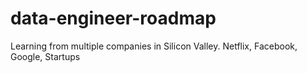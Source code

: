 # data-engineer-roadmap
Learning from multiple companies in Silicon Valley. Netflix, Facebook, Google, Startups 
